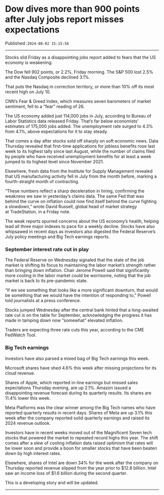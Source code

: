 # Dow dives more than 900 points after July jobs report misses expectations

Published :`2024-08-02 15:15:56`

---

Stocks slid Friday as a disappointing jobs report added to fears that the US economy is weakening.

The Dow fell 902 points, or 2.2%, Friday morning. The S&P 500 lost 2.5% and the Nasdaq Composite declined 3.1%.

That puts the Nasdaq in correction territory, or more than 10% off its most recent high on July 10.

CNN’s Fear & Greed Index, which measures seven barometers of market sentiment, fell to a “fear” reading of 26.

The US economy added just 114,000 jobs in July, according to Bureau of Labor Statistics data released Friday. That’s far below economists’ estimates of 175,000 jobs added. The unemployment rate surged to 4.3% from 4.1%, above expectations for it to stay steady.

That comes a day after stocks sold off sharply on soft economic news. Data Thursday revealed that first-time applications for jobless benefits rose last week to its highest tally since last August, while the number of claims filed by people who have received unemployment benefits for at least a week jumped to its highest level since November 2021.

Elsewhere, fresh data from the Institute for Supply Management revealed that US manufacturing activity fell in July from the month before, marking a fourth-straight month of contracting.

“These numbers reflect a sharp deceleration in hiring, confirming the weakness we saw in yesterday’s claims data. The same Fed that was behind the curve on inflation could now find itself behind the curve fighting a slowdown,” wrote David Russell, global head of market strategy at TradeStation, in a Friday note.

The weak reports spurred concerns about the US economy’s health, helping lead all three major indexes to pace for a weekly decline. Stocks have also whipsawed in recent days as investors also digested the Federal Reserve’s July policy meetings and Big Tech earnings reports.

### September interest rate cut in play

The Federal Reserve on Wednesday signaled that the state of the job market is shifting its focus to maintaining the labor market’s strength rather than bringing down inflation. Chair Jerome Powell said that significantly more cooling in the labor market could be worrisome, noting that the job market is back to its pre-pandemic state.

“If we see something that looks like a more significant downturn, that would be something that we would have the intention of responding to,” Powell told journalists at a press conference.

Stocks jumped Wednesday after the central bank hinted that a long-awaited rate cut is on the table for September, acknowledging the progress it has made in tamping down now “somewhat” elevated inflation.

Traders are expecting three rate cuts this year, according to the CME FedWatch Tool.

### Big Tech earnings

Investors have also parsed a mixed bag of Big Tech earnings this week.

Microsoft shares have shed 4.6% this week after missing projections for its cloud revenue.

Shares of Apple, which reported in-line earnings but missed sales expectations Thursday evening, are up 2.1%. Amazon issued a disappointing revenue forecast during its quarterly results. Its shares are 11.4% lower this week.

Meta Platforms was the clear winner among the Big Tech names who have reported quarterly results in recent days. Shares of Meta are up 3.1% this week after the company reported solid quarterly earnings and raised its 2024 revenue outlook.

Investors have in recent weeks moved out of the Magnificent Seven tech stocks that powered the market to repeated record highs this year. The shift comes after a slew of cooling inflation data raised optimism that rates will be lower soon and provide a boon for smaller stocks that have been beaten down by high interest rates.

Elsewhere, shares of Intel are down 34% for the week after the company on Thursday reported revenue slipped from the year prior to $12.8 billion. Intel saw an income loss of $1.6 billion during the second quarter.

This is a developing story and will be updated.

---

